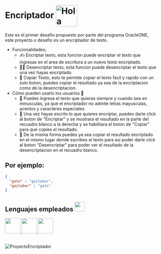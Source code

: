 <h1> Encriptador <img alt="Hola" height="70px" width="70px" align="center" src="https://c.tenor.com/fYg91qBpDdgAAAAi/bongo-cat-transparent.gif"></img> </h1>

Este es el primer desafio propuesto por parte del programa OracleONE, este proyecto o desafio es un encriptador de texto.

- Funcionalidades;
  - ✍ Encriptar texto, esta funcion puede encriptar el texto que ingresas en el area de escritura a un nuevo texto encriptado. 
  - 👨‍💻 Desencriptar texto, esta funcion puede desencriptar el texto que una vez hayas encriptado. 
  - 🔗 Copiar Texto, esto te permite copiar el texto facil y rapido con un solo boton, puedes copiar el resultado ya sea de la encriptacion como de la desencriptacion.
- Cómo pueden usarlo los usuarios 🤔
  - 📝 Puedes ingresa el texto que quieras siempre y cuando sea en minusculas, ya que el encriptador no admite letras mayusculas, acentos y caracteres especiales. 
  - 📧 Una vez hayas escrito lo que quieres encriptar, puedes darle click al boton de "Encriptar" y se mostrara el resultado en la parte del recuadro blanco a la derecha y se habilitara el boton de "Copiar" para que copies el resultado. 
  - 💬 De la misma forma puedes ya sea copiar el resultado encriptado en el mismo lugar donde escribes el texto para asi poder darle click al boton "Desencriptar" para poder ver el resultado de la desencriptacion en el recuadro blanco. 
<h2> Por ejemplo: </h2>

```json
{
  "gato" : "gaitober",
  "gaitober" : "gato"
}
```
<div>
  <h2> Lenguajes empleados <img src = "https://media2.giphy.com/media/QssGEmpkyEOhBCb7e1/giphy.gif?cid=ecf05e47a0n3gi1bfqntqmob8g9aid1oyj2wr3ds3mg700bl&rid=giphy.gif" width = 32px> </h2>
</div>

<div>
<a href= https://github.com/Aditya664?tab=repositories&q=&type=&language=javascript&sort= > <img width ='50px' src ='https://raw.githubusercontent.com/rahulbanerjee26/githubAboutMeGenerator/main/icons/javascript.svg'> </a>
<a href= https://github.com/Aditya664?tab=repositories&q=&type=&language=html&sort= > <img width ='50px' src ='https://raw.githubusercontent.com/rahulbanerjee26/githubAboutMeGenerator/main/icons/html.svg'> </a>
<a href= https://github.com/Aditya664?tab=repositories&q=&type=&language=css&sort= > <img width ='50px' src ='https://raw.githubusercontent.com/rahulbanerjee26/githubAboutMeGenerator/main/icons/css.svg'> </a>   
</div>
<br/>

![ProyectoEncriptador](https://github.com/user-attachments/assets/3a3c633f-b687-4bbb-ab86-f7816fab26f2)
